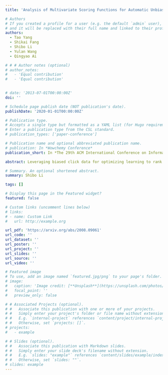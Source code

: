 ```yaml
---
title: 'Analysis of Multivariate Scoring Functions for Automatic Unbiased Learning to Rank'

# Authors
# If you created a profile for a user (e.g. the default `admin` user), write the username (folder name) here
# and it will be replaced with their full name and linked to their profile.
authors:
  - Tao Yang
  - Shikai Fang
  - Shibo Li
  - Yulan Wang
  - Qingyao Ai

# # # Author notes (optional)
# author_notes:
#   - 'Equal contribution'
#   - 'Equal contribution'
  

# date: '2013-07-01T00:00:00Z'
doi: ''

# Schedule page publish date (NOT publication's date).
publishDate: '2020-01-01T00:00:00Z'

# Publication type.
# Accepts a single type but formatted as a YAML list (for Hugo requirements).
# Enter a publication type from the CSL standard.
# publication_types: ['paper-conference']

# Publication name and optional abbreviated publication name.
# publication: In *Wowchemy Conference*
publication_short: In *The 29th ACM International Conference on Information and Knowledge Management (CIKM 2020)*

abstract: Leveraging biased click data for optimizing learning to rank systems has been a popular approach in information retrieval. Because click data is often noisy and biased, a variety of methods have been proposed to construct unbiased learning to rank (ULTR) algorithms for the learning of unbiased ranking models. Among them, automatic unbiased learning to rank (AutoULTR) algorithms that jointly learn user bias models (i.e., propensity models) with unbiased rankers have received a lot of attention due to their superior performance and low deployment cost in practice. Despite their differences in theories and algorithm design, existing studies on ULTR usually use uni-variate ranking functions to score each document or result independently. On the other hand, recent advances in context-aware learning-to-rank models have shown that multivariate scoring functions, which read multiple documents together and predict their ranking scores jointly, are more powerful than uni-variate ranking functions in ranking tasks with human-annotated relevance labels. Whether such superior performance would hold in ULTR with noisy data, however, is mostly unknown. In this paper, we investigate existing multivariate scoring functions and AutoULTR algorithms in theory and prove that permutation invariance is a crucial factor that determines whether a context-aware learning-to-rank model could be applied to existing AutoULTR framework. Our experiments with synthetic clicks on two large-scale benchmark datasets show that AutoULTR models with permutation-invariant multivariate scoring functions significantly outperform those with uni-variate scoring functions and permutation-variant multivariate scoring functions.

# Summary. An optional shortened abstract.
summary: Shibo Li

tags: []

# Display this page in the Featured widget?
featured: false

# Custom links (uncomment lines below)
# links:
# - name: Custom Link
#   url: http://example.org

url_pdf: 'https://arxiv.org/abs/2008.09061'
url_code: ''
url_dataset: ''
url_poster: ''
url_project: ''
url_slides: ''
url_source: ''
url_video: ''

# Featured image
# To use, add an image named `featured.jpg/png` to your page's folder.
# image:
#   caption: 'Image credit: [**Unsplash**](https://unsplash.com/photos/pLCdAaMFLTE)'
#   focal_point: ''
#   preview_only: false

# # Associated Projects (optional).
# #   Associate this publication with one or more of your projects.
# #   Simply enter your project's folder or file name without extension.
# #   E.g. `internal-project` references `content/project/internal-project/index.md`.
# #   Otherwise, set `projects: []`.
# projects:
#   - example

# # Slides (optional).
# #   Associate this publication with Markdown slides.
# #   Simply enter your slide deck's filename without extension.
# #   E.g. `slides: "example"` references `content/slides/example/index.md`.
# #   Otherwise, set `slides: ""`.
# slides: example
---
```


<!-- {{% callout note %}}
Click the _Cite_ button above to demo the feature to enable visitors to import publication metadata into their reference management software.
{{% /callout %}}

{{% callout note %}}
Create your slides in Markdown - click the _Slides_ button to check out the example.
{{% /callout %}}

Add the publication's **full text** or **supplementary notes** here. You can use rich formatting such as including [code, math, and images](https://wowchemy.com/docs/content/writing-markdown-latex/). -->
